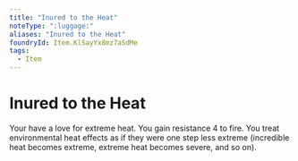 ```yaml
---
title: "Inured to the Heat"
noteType: ":luggage:"
aliases: "Inured to the Heat"
foundryId: Item.KlSayYx8mz7aSdMe
tags:
  - Item
---
```


# Inured to the Heat

Your have a love for extreme heat. You gain resistance 4 to fire. You treat environmental heat effects as if they were one step less extreme (incredible heat becomes extreme, extreme heat becomes severe, and so on).
